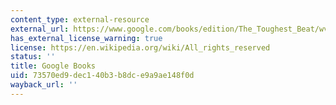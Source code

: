 ```yaml
---
content_type: external-resource
external_url: https://www.google.com/books/edition/The_Toughest_Beat/wvEVDAAAQBAJ?hl=en&gbpv=1
has_external_license_warning: true
license: https://en.wikipedia.org/wiki/All_rights_reserved
status: ''
title: Google Books
uid: 73570ed9-dec1-40b3-b8dc-e9a9ae148f0d
wayback_url: ''
---
```

